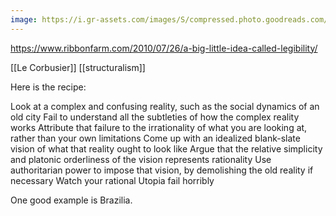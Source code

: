 ```yaml
---
image: https://i.gr-assets.com/images/S/compressed.photo.goodreads.com/books/1328326656l/6587888.jpg
---
```



https://www.ribbonfarm.com/2010/07/26/a-big-little-idea-called-legibility/

[[Le Corbusier]]
[[structuralism]]

Here is the recipe:

Look at a complex and confusing reality, such as the social dynamics of an old city
Fail to understand all the subtleties of how the complex reality works
Attribute that failure to the irrationality of what you are looking at, rather than your own limitations
Come up with an idealized blank-slate vision of what that reality ought to look like
Argue that the relative simplicity and platonic orderliness of the vision represents rationality
Use authoritarian power to impose that vision, by demolishing the old reality if necessary
Watch your rational Utopia fail horribly

One good example is Brazilia.
